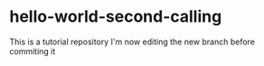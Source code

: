 # hello-world-second-calling
This is a tutorial repository
I'm now editing the new branch before commiting it
